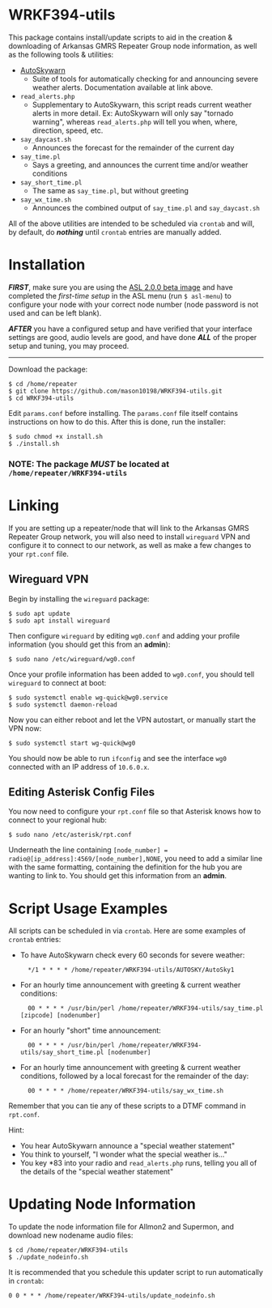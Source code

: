 # WRKF394-utils

This package contains install/update scripts to aid in the creation & downloading of Arkansas GMRS Repeater Group node information, as well as the following tools & utilities:
- [AutoSkywarn](https://kizzy03.wixsite.com/kf5vh/auto-skywarn)
    - Suite of tools for automatically checking for and announcing severe weather alerts. Documentation available at link above.
- `read_alerts.php`
    - Supplementary to AutoSkywarn, this script reads current weather alerts in more detail. Ex: AutoSkywarn will only say "tornado warning", whereas `read_alerts.php` will tell you when, where, direction, speed, etc.
- `say_daycast.sh`
    - Announces the forecast for the remainder of the current day
- `say_time.pl`
    - Says a greeting, and announces the current time and/or weather conditions
- `say_short_time.pl`
    - The same as `say_time.pl`, but without greeting
- `say_wx_time.sh`
    - Announces the combined output of `say_time.pl` and `say_daycast.sh`

All of the above utilities are intended to be scheduled via `crontab` and will, by default, do ***nothing*** until `crontab` entries are manually added.

# Installation

***FIRST***, make sure you are using the [ASL 2.0.0 beta image](http://downloads.allstarlink.org/index.php?b=ASL_Images_Beta) and have completed the *first-time setup* in the ASL menu (run `$ asl-menu`) to configure your node with your correct node number (node password is not used and can be left blank).

***AFTER*** you have a configured setup and have verified that your interface settings are good, audio levels are good, and have done ***ALL*** of the proper setup and tuning, you may proceed.

---
Download the package:

    $ cd /home/repeater
    $ git clone https://github.com/mason10198/WRKF394-utils.git
    $ cd WRKF394-utils

Edit `params.conf` before installing. The `params.conf` file itself contains instructions on how to do this. After this is done, run the installer:
    
    $ sudo chmod +x install.sh
    $ ./install.sh

### NOTE: The package ***MUST*** be located at `/home/repeater/WRKF394-utils`

# Linking

If you are setting up a repeater/node that will link to the Arkansas GMRS Repeater Group network, you will also need to install `wireguard` VPN and configure it to connect to our network, as well as make a few changes to your `rpt.conf` file.

## Wireguard VPN

Begin by installing the `wireguard` package:

    $ sudo apt update
    $ sudo apt install wireguard

Then configure `wireguard` by editing `wg0.conf` and adding your profile information (you should get this from an **admin**):

    $ sudo nano /etc/wireguard/wg0.conf

Once your profile information has been added to `wg0.conf`, you should tell `wireguard` to connect at boot:

    $ sudo systemctl enable wg-quick@wg0.service
    $ sudo systemctl daemon-reload

Now you can either reboot and let the VPN autostart, or manually start the VPN now:

    $ sudo systemctl start wg-quick@wg0

You should now be able to run `ifconfig` and see the interface `wg0` connected with an IP address of `10.6.0.x`.

## Editing Asterisk Config Files
You now need to configure your `rpt.conf` file so that Asterisk knows how to connect to your regional hub:

    $ sudo nano /etc/asterisk/rpt.conf

Underneath the line containing `[node_number] = radio@[ip_address]:4569/[node_number],NONE`, you need to add a similar line with the same formatting, containing the definition for the hub you are wanting to link to. You should get this information from an **admin**.

# Script Usage Examples
All scripts can be scheduled in via `crontab`. Here are some examples of `crontab` entries:

- To have AutoSkywarn check every 60 seconds for severe weather:

        */1 * * * * /home/repeater/WRKF394-utils/AUTOSKY/AutoSky1

- For an hourly time announcement with greeting & current weather conditions:

        00 * * * * /usr/bin/perl /home/repeater/WRKF394-utils/say_time.pl [zipcode] [nodenumber]

- For an hourly "short" time announcement:

        00 * * * * /usr/bin/perl /home/repeater/WRKF394-utils/say_short_time.pl [nodenumber]

- For an hourly time announcement with greeting & current weather conditions, followed by a local forecast for the remainder of the day:
        
        00 * * * * /home/repeater/WRKF394-utils/say_wx_time.sh

Remember that you can tie any of these scripts to a DTMF command in `rpt.conf`.

Hint:

- You hear AutoSkywarn announce a "special weather statement"
- You think to yourself, "I wonder what the special weather is..."
- You key *83 into your radio and `read_alerts.php` runs, telling you all of the details of the "special weather statement"


# Updating Node Information
To update the node information file for Allmon2 and Supermon, and download new nodename audio files:

    $ cd /home/repeater/WRKF394-utils
    $ ./update_nodeinfo.sh

It is recommended that you schedule this updater script to run automatically in `crontab`:

    0 0 * * * /home/repeater/WRKF394-utils/update_nodeinfo.sh